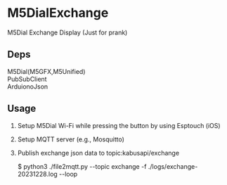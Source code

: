 # M5DialExchange

M5Dial Exchange Display (Just for prank)

## Deps

M5Dial(M5GFX,M5Unified)<br>
PubSubClient<br>
ArduionoJson

## Usage

1. Setup M5Dial Wi-Fi while pressing the button by using Esptouch (iOS)
2. Setup MQTT server (e.g., Mosquitto)
3. Publish exchange json data to topic:kabusapi/exchange

    $ python3 ./file2mqtt.py --topic exchange -f ./logs/exchange-20231228.log --loop
